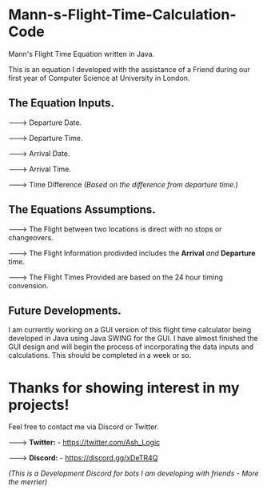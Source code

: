 # Mann-s-Flight-Time-Calculation-Code
Mann's Flight Time Equation written in Java.

This is an equation I developed with the assistance of a Friend during our first year of Computer Science at University in London.

## The Equation Inputs.

---> Departure Date.

---> Departure Time.

---> Arrival Date.

---> Arrival Time. 

---> Time Difference *(Based on the difference from departure time.)*


## The Equations Assumptions.

---> The Flight between two locations is direct with no stops or changeovers.

---> The Flight Information prodivded includes the **Arrival** _and_ **Departure** time.

---> The Flight Times Provided are based on the 24 hour timing convension.


## Future Developments. 
I am currently working on a GUI version of this flight time calculator being developed in Java using Java SWING for the GUI.
I have almost finished the GUI design and will begin the process of incorporating the data inputs and calculations. 
This should be completed in a week or so.

# Thanks for showing interest in my projects!
Feel free to contact me via Discord or Twitter. 

---> **Twitter:** - https://twitter.com/Ash_Logic

---> **Discord:** - https://discord.gg/xDeTR4Q 

_(This is a Development Discord for bots I am developing with friends - More the merrier)_
